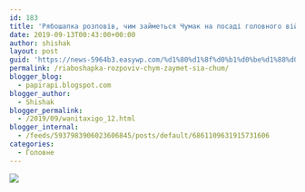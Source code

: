 ```yaml
---
id: 183
title: 'Рябошапка розповів, чим займеться Чумак на посаді головного військового прокурора #wanitaxigo'
date: 2019-09-13T00:43:00+00:00
author: shishak
layout: post
guid: 'https://news-5964b3.easywp.com/%d1%80%d1%8f%d0%b1%d0%be%d1%88%d0%b0%d0%bf%d0%ba%d0%b0-%d1%80%d0%be%d0%b7%d0%bf%d0%be%d0%b2%d1%96%d0%b2-%d1%87%d0%b8%d0%bc-%d0%b7%d0%b0%d0%b9%d0%bc%d0%b5%d1%82%d1%8c%d1%81%d1%8f-%d1%87%d1%83%d0%bc/'
permalink: /riaboshapka-rozpoviv-chym-zaymet-sia-chum/
blogger_blog:
  - papirapi.blogspot.com
blogger_author:
  - Shishak
blogger_permalink:
  - /2019/09/wanitaxigo_12.html
blogger_internal:
  - /feeds/5937983906023606845/posts/default/6861109631915731606
categories:
  - Головне
---
```

<img src="https://images.unian.net/photos/2019_09/1568331377-9747.jpg?0.790402916102108" style="max-width:586px;" />